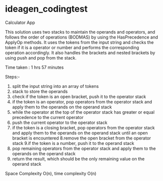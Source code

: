 # ideagen_codingtest
Calculator App

This solution uses two stacks to maintain the operands and operators, and follows the order of operations (BODMAS) by using the HasPrecedence and ApplyOp methods. It uses the tokens from the input string and checks the token if it is a operator or number and performs the corresponding operation accordingly.
It also handles the brackets and nested brackets by using push and pop from the stack. 

Time taken : 1 hrs 57 minutes

Steps:-
1. split the input string into an array of tokens 
2. stack to store the operands
3. check if the token is an open bracket, push it to the operator stack
4. if the token is an operator, pop operators from the operator stack and apply them to the operands on the operand stack
5. while the operator at the top of the operator stack has greater or equal precedence to the current operator
6. push the current operator to the operator stack
7. if the token is a closing bracket, pop operators from the operator stack and apply them to the operands on the operand stack until an open bracket is encountered
8.remove the open bracket from the operator stack
9.if the token is a number, push it to the operand stack
10. pop remaining operators from the operator stack and apply them to the operands on the operand stack
11. return the result, which should be the only remaining value on the operand stack

Space Complexity O(n), time complexity O(n)
